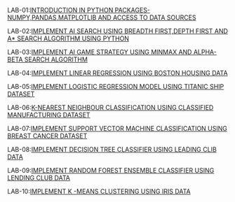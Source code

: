 LAB-01:[INTRODUCTION IN PYTHON PACKAGES-NUMPY,PANDAS,MATPLOTLIB AND ACCESS TO DATA SOURCES](https://github.com/bharath2118/AIML-LAB/blob/main/AIML_LAB_01.ipynb)

LAB-02:[IMPLEMENT AI SEARCH USING BREADTH FIRST,DEPTH FIRST AND A* SEARCH ALGORITHM USING PYTHON](https://github.com/bharath2118/AIML-LAB/blob/main/AIML_LAB_02.ipynb)

LAB-03:[IMPLEMENT AI GAME STRATEGY USING MINMAX AND ALPHA-BETA SEARCH ALGORITHM](https://github.com/bharath2118/AIML-LAB/blob/main/AIML_LAB_03.ipynb)

LAB-04:[IMPLEMENT LINEAR REGRESSION USING BOSTON HOUSING DATA](https://github.com/bharath2118/AIML-LAB/blob/main/AIML_LAB_04.ipynb)

LAB-05:[IMPLEMENT LOGISTIC REGRESSION MODEL USING TITANIC SHIP DATASET](https://github.com/bharath2118/AIML-LAB/blob/main/AIML_LAB_05.ipynb)

LAB-06:[K-NEAREST NEIGHBOUR CLASSIFICATION USING CLASSIFIED MANUFACTURING DATASET](https://github.com/bharath2118/AIML-LAB/blob/main/AIML_LAB_06.ipynb)

LAB-07:[IMPLEMENT SUPPORT VECTOR MACHINE CLASSIFICATION USING BREAST CANCER DATASET](https://github.com/bharath2118/AIML-LAB/blob/main/AIML_LAB_07.ipynb)

LAB-08:[IMPLEMENT DECISION TREE CLASSIFIER USING LEADING CLIB DATA](https://github.com/bharath2118/AIML-LAB/blob/main/AIML_LAB_08.ipynb)

LAB-09:[IMPLEMENT RANDOM FOREST ENSEMBLE CLASSIFIER USING LENDING CLUB DATA](https://github.com/bharath2118/AIML-LAB/blob/main/Lab_09.ipynb)

LAB-10:[IMPLEMENT K -MEANS CLUSTERING USING IRIS DATA](https://github.com/bharath2118/AIML-LAB/blob/main/lab_10_ipynb.ipynb)
